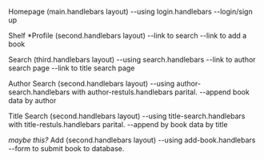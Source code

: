 Homepage (main.handlebars layout) 
--using login.handlebars
--login/sign up  

Shelf *Profile (second.handlebars layout) 
--link to search
--link to add a book

Search (third.handlebars layout) 
--using search.handlebars
--link to author search page
--link to title search page

Author Search (second.handlebars layout) 
--using author-search.handlebars with author-restuls.handlebars parital.
--append book data by author

Title Search (second.handlebars layout) 
--using title-search.handlebars with title-restuls.handlebars parital.
--append by book data by title


*maybe this?*
Add (second.handlebars layout)
--using add-book.handlebars
--form to submit book to database.
